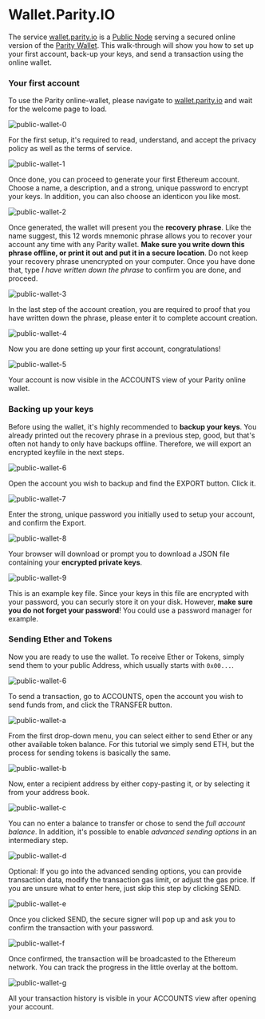 # Wallet.Parity.IO

The service [wallet.parity.io](https://wallet.parity.io/) is a [Public Node](Public-Node.md) serving a secured online version of the [Parity Wallet](Parity-Wallet.md). This walk-through will show you how to set up your first account, back-up your keys, and send a transaction using the online wallet.

### Your first account

To use the Parity online-wallet, please navigate to [wallet.parity.io](https://wallet.parity.io/) and wait for the welcome page to load.

![public-wallet-0](images/public-wallet-0.png)

For the first setup, it's required to read, understand, and accept the privacy policy as well as the terms of service.

![public-wallet-1](images/public-wallet-1.png)

Once done, you can proceed to generate your first Ethereum account. Choose a name, a description, and a strong, unique password to encrypt your keys. In addition, you can also choose an identicon you like most.

![public-wallet-2](images/public-wallet-2.png)

Once generated, the wallet will present you the **recovery phrase**. Like the name suggest, this 12 words mnemonic phrase allows you to recover your account any time with any Parity wallet. **Make sure you write down this phrase offline, or print it out and put it in a secure location**. Do not keep your recovery phrase unencrypted on your computer. Once you have done that, type _I have written down the phrase_ to confirm you are done, and proceed.

![public-wallet-3](images/public-wallet-3.png)

In the last step of the account creation, you are required to proof that you have written down the phrase, please enter it to complete account creation.

![public-wallet-4](images/public-wallet-4.png)

Now you are done setting up your first account, congratulations!

![public-wallet-5](images/public-wallet-5.png)

Your account is now visible in the ACCOUNTS view of your Parity online wallet.

### Backing up your keys

Before using the wallet, it's highly recommended to **backup your keys**. You already printed out the recovery phrase in a previous step, good, but that's often not handy to only have backups offline. Therefore, we will export an encrypted keyfile in the next steps.

![public-wallet-6](images/public-wallet-6.png)

Open the account you wish to backup and find the EXPORT button. Click it.

![public-wallet-7](images/public-wallet-7.png)

Enter the strong, unique password you initially used to setup your account, and confirm the Export.

![public-wallet-8](images/public-wallet-8.png)

Your browser will download or prompt you to download a JSON file containing your **encrypted private keys**.

![public-wallet-9](images/public-wallet-9.png)

This is an example key file. Since your keys in this file are encrypted with your password, you can securly store it on your disk. However, **make sure you do not forget your password**! You could use a password manager for example.

### Sending Ether and Tokens

Now you are ready to use the wallet. To receive Ether or Tokens, simply send them to your public Address, which usually starts with `0x00...`.

![public-wallet-6](images/public-wallet-6.png)

To send a transaction, go to ACCOUNTS, open the account you wish to send funds from, and click the TRANSFER button.

![public-wallet-a](images/public-wallet-a.png)

From the first drop-down menu, you can select either to send Ether or any other available token balance. For this tutorial we simply send ETH, but the process for sending tokens is basically the same.

![public-wallet-b](images/public-wallet-b.png)

Now, enter a recipient address by either copy-pasting it, or by selecting it from your address book.

![public-wallet-c](images/public-wallet-c.png)

You can no enter a balance to transfer or chose to send the _full account balance_. In addition, it's possible to enable _advanced sending options_ in an intermediary step.

![public-wallet-d](images/public-wallet-d.png)

Optional: If you go into the advanced sending options, you can provide transaction data, modify the transaction gas limit, or adjust the gas price. If you are unsure what to enter here, just skip this step by clicking SEND.

![public-wallet-e](images/public-wallet-e.png)

Once you clicked SEND, the secure signer will pop up and ask you to confirm the transaction with your password.

![public-wallet-f](images/public-wallet-f.png)

Once confirmed, the transaction will be broadcasted to the Ethereum network. You can track the progress in the little overlay at the bottom.

![public-wallet-g](images/public-wallet-g.png)

All your transaction history is visible in your ACCOUNTS view after opening your account.

